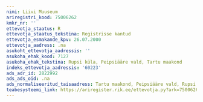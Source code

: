 ```yaml
---
nimi: Liivi Muuseum
ariregistri_kood: 75006262
kmkr_nr: ''
ettevotja_staatus: R
ettevotja_staatus_tekstina: Registrisse kantud
ettevotja_esmakande_kpv: 26.07.2000
ettevotja_aadress: .na
asukoht_ettevotja_aadressis: ''
asukoha_ehak_kood: 7127
asukoha_ehak_tekstina: Rupsi küla, Peipsiääre vald, Tartu maakond
indeks_ettevotja_aadressis: '60223'
ads_adr_id: 2822992
ads_ads_oid: .na
ads_normaliseeritud_taisaadress: Tartu maakond, Peipsiääre vald, Rupsi küla
teabesysteemi_link: https://ariregister.rik.ee/ettevotja.py?ark=75006262&ref=rekvisiidid
---
```

